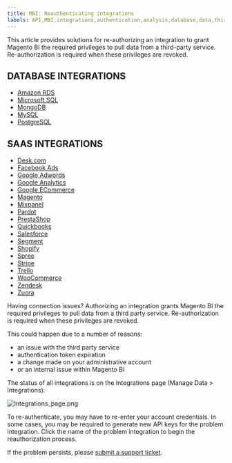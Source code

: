 ```yaml
---
title: MBI: Reauthenticating integrations
labels: API,MBI,integrations,authentication,analysis,database,data,third-party extensions,Magento Business Intelligence,how to
---
```


This article provides solutions for re-authorizing an integration to grant Magento BI the required privileges to pull data from a third-party service. Re-authorization is required when these privileges are revoked.

## DATABASE INTEGRATIONS

* [Amazon RDS](https://support.magento.com/hc/en-us/articles/360016730931-Connecting-Amazon-RDS)
* [Microsoft SQL](https://support.magento.com/hc/en-us/articles/360016505972-Connecting-Microsoft-SQL)
* [MongoDB](https://support.magento.com/hc/en-us/articles/360016732571-Connecting-MongoDB)
* [MySQL](https://support.magento.com/hc/en-us/articles/360016506672-Connecting-MySQL-via-SSH-tunnel)
* [PostgreSQL](https://support.magento.com/hc/en-us/articles/360016506812-Connecting-PostgreSQL)

## SAAS INTEGRATIONS

* [Desk.com](https://support.magento.com/hc/en-us/articles/360016507392-Connecting-Desk-com)
* [Facebook Ads](https://support.magento.com/hc/en-us/articles/360016505452-Connecting-Facebook-Ads)
* [Google Adwords](https://support.magento.com/hc/en-us/articles/360016732531-Connecting-Google-Adwords)
* [Google Analytics](https://support.magento.com/hc/en-us/articles/360016732851-Connecting-Google-Analytics)
* [Google ECommerce](https://support.magento.com/hc/en-us/articles/360016732951-Connecting-Google-ECommerce)
* [Magento](https://support.magento.com/hc/en-us/articles/360016505852-Connecting-Magento)
* [Mixpanel](https://support.magento.com/hc/en-us/articles/360016733071-Connecting-Mixpanel)
* [Pardot](https://support.magento.com/hc/en-us/articles/360016733131-Connecting-Pardot)
* [PrestaShop](https://support.magento.com/hc/en-us/articles/360016507152-Connecting-PrestaShop)
* [Quickbooks](https://support.magento.com/hc/en-us/articles/360016504252-Connecting-Quickbooks)
* [Salesforce](https://support.magento.com/hc/en-us/articles/360016507372-Connecting-Salesforce)
* [Segment](https://support.magento.com/hc/en-us/articles/360016730531-Connecting-Segment)
* [Shopify](https://support.magento.com/hc/en-us/articles/360016733191-Connecting-Shopify)
* [Spree](https://support.magento.com/hc/en-us/articles/360016733011-Connecting-Spree)
* [Stripe](https://support.magento.com/hc/en-us/articles/360016733211-Connecting-Stripe)
* [Trello](https://support.magento.com/hc/en-us/articles/360016507372-Connecting-Salesforce)
* [WooCommerce](https://support.magento.com/hc/en-us/articles/360016733111-Connecting-WooCommerce)
* [Zendesk](https://support.magento.com/hc/en-us/articles/360016733251-Connecting-Zendesk)
* [Zuora](https://support.magento.com/hc/en-us/articles/360016503972)

Having connection issues? Authorizing an integration grants Magento BI the required privileges to pull data from a third party service. Re-authorization is required when these privileges are revoked.

This could happen due to a number of reasons:

* an issue with the third party service
* authentication token expiration
* a change made on your administrative account
* or an internal issue within Magento BI

The status of all integrations is on the Integrations page (Manage Data > Integrations):

![Integrations_page.png](https://support.magento.com/hc/article_attachments/360014035232/Integrations_page.png)

To re-authenticate, you may have to re-enter your account credentials. In some cases, you may be required to generate new API keys for the problem integration. Click the name of the problem integration to begin the reauthorization process.

If the problem persists, please [submit a support ticket](https://support.magento.com/hc/en-us/articles/360019088251).